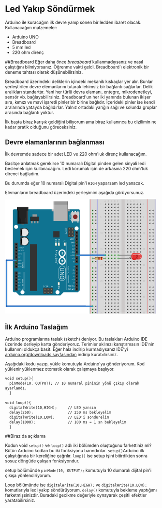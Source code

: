 # Led Yakıp Söndürmek

Arduino ile kuracağım ilk devre yanıp sönen bir ledden ibaret olacak. Kullanacağım malzemeler:

- Arduino UNO
- Breadboard
- 5 mm led
- 220 ohm direnç

##Breadboard
Eğer daha önce *breadboard* kullanmadıysanız ve nasıl çalıştığını bilmiyorsanız. Öğrenme vakti geldi. Breadboard'ı elektronik bir deneme tahtası olarak düşünebilirsiniz.

Breadboard üzerindeki deliklerin içindeki mekanik kıskaçlar yer alır. Bunlar yerleştirilen devre elemanlarını tutarak lehimsiz bir bağlantı sağlarlar. Delik aralıkları standarttır. Yani her türlü devra elamanı, entegre, mikrodenetleyi, sensör vb. bağlayabilirsiniz. Breadboard'un her iki yanında bulunan ikişer sıra, kımızı ve mavi işaretli pinler bir birine bağlıdır. İçerideki pinler ise kendi aralarında yatayda bağlıdırlar. Yalnız ortadaki yarığın sağı ve solunda gruplar arasında bağlantı yoktur.

İlk başta biraz karışık geldiğini biliyorum ama biraz kullanınca bu dizilimin ne kadar pratik olduğunu göreceksiniz. 

## Devre elamanlarının bağlanması 

İlk devremde sadece bir adet LED ve 220 ohm'luk direnç kullanacağım. 

Basitçe anlatmak gerekirse 10 numaralı Digital pinden gelen sinyali ledi beslemek için kullanacağım. Ledi korumak için de arkasına 220 ohm'luk direnci bağladım.

Bu durumda eğer 10 numaralı Digital pin'i `HIGH` yaparsam led yanacak.

Elemanların breadboard üzerindeki yerleşimini aşağıda görüyorsunuz.

<img src=led-blink_bb.png width=500>

## İlk Arduino Taslağım

Arduino programlarına taslak (sketch) deniyor. Bu taslakları Arduino IDE üzerinde derleyip karta gönderiyoruz. Terimler aklınızı karıştırmasın IDE'nin kullanımı oldukça basit. Eğer hala indirip kurmadıysanız IDE'yi [arduino.org/downloads sayfasından][1] indirip kurabilirsiniz.

[1]: http://arduino.org/downloads 

Aşağıdaki kodu yazıp, yükle komutuyla Arduino'ya gönderiyorum. Kod yüklenir yüklenmez otomatik olarak çalışmaya başlıyor.

````
void setup(){
  pinMode(10, OUTPUT); // 10 numaral pininin yönü çıkış olarak ayarlandı.
  }

void loop(){
  digitalWrite(10,HIGH);     // LED yansın
  delay(250);                // 250 ms bekleyelim
  digitalWrite(10,LOW);      // LED'i sondurelim
  delay(1000);               // 100 ms = 1 sn bekleyelim
  }
````

##Biraz da açıklama

Kodun void `setup()` ve `loop()` adlı iki bölümden oluştuğunu farkettiniz mi? Bütün Arduino kodları bu iki fonksiyonu barındırılar. `setup()`Arduino ilk çalışıtığında bir kereliğine çağrılır. `loop()` ise setup işini bitirdikten sonra sosuz döngüde çalışan fonksiyondur.

setup bölümünde `pinMode(10, OUTPUT);` komutuyla 10 dumaralı dijital pin'i çıkışa yönlendiriyorum.

Loop bölümünde ise `digitalWrite(10,HIGH);` ve `digitalWrite(10,LOW);` komutlarıyla ledi yakıp söndürüyorum. `delay()` komutuyla bekleme yaptığımı farketmişsinizdir. Buradaki gecikme değeriyle oynayarak çeşitli efektler yaratabilirsiniz.    



